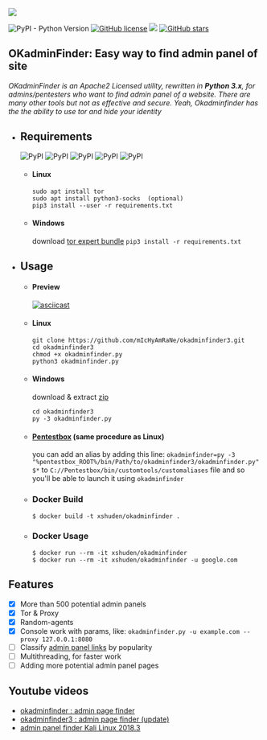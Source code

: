 ![](https://rawcdn.githack.com/mIcHyAmRaNe/okadminfinder3/ce4eaa2c8a322f4313816d2252b6ac4bc8dc5409/Classes/okadminfinder3-.svg)

![PyPI - Python Version](https://img.shields.io/pypi/pyversions/Django.svg)
[![GitHub license](https://img.shields.io/github/license/mIcHyAmRaNe/okadminfinder3.svg)](https://github.com/mIcHyAmRaNe/okadminfinder3/blob/master/LICENSE)
![](https://img.shields.io/badge/platform-linux%20%7C%20windows%20%7C%20osx-lightgrey.svg)
[![GitHub stars](https://img.shields.io/github/stars/mIcHyAmRaNe/okadminfinder3.svg?style=social)](https://github.com/mIcHyAmRaNe/okadminfinder3/stargazers)

## OKadminFinder: Easy way to find admin panel of site

*OKadminFinder is an Apache2 Licensed utility, rewritten in **Python 3.x**, for admins/pentesters who want to find admin panel of a website. There are many other tools but not as effective and secure. Yeah, Okadminfinder has the the ability to use tor and hide your identity*

* ## Requirements
    ![PyPI](https://img.shields.io/pypi/v/argparse.svg?label=argparse)
    ![PyPI](https://img.shields.io/pypi/v/colorama.svg?label=colorama)
    ![PyPI](https://img.shields.io/pypi/v/PySocks.svg?label=PySocks)
    ![PyPI](https://img.shields.io/pypi/v/tqdm.svg?label=tqdm)
    ![PyPI](https://img.shields.io/pypi/v/requests.svg?label=requests)
    * #### Linux
       ```
       sudo apt install tor
       sudo apt install python3-socks  (optional)
       pip3 install --user -r requirements.txt
       ```

    * #### Windows
       download [tor expert bundle](https://dist.torproject.org/torbrowser/8.0.8/tor-win32-0.3.5.8.zip)
       `pip3 install -r requirements.txt`

* ## Usage
    * #### Preview
       [![asciicast](https://asciinema.org/a/209959.png)](https://asciinema.org/a/209959)

    * #### Linux
       ```
       git clone https://github.com/mIcHyAmRaNe/okadminfinder3.git
       cd okadminfinder3
       chmod +x okadminfinder.py
       python3 okadminfinder.py
       ```

    * #### Windows
       download & extract [zip](https://github.com/mIcHyAmRaNe/okadminfinder3/archive/master.zip)
       ```
       cd okadminfinder3
       py -3 okadminfinder.py
       ```

    * #### [Pentestbox](https://pentestbox.com) (same procedure as Linux)
        you can add an alias by adding this line: `okadminfinder=py -3 "%pentestbox_ROOT%/bin/Path/to/okadminfinder3/okadminfinder.py" $*` to `C://Pentestbox/bin/customtools/customaliases` file and so you'll be able to launch it using      `okadminfinder`
      
    * ### Docker Build

         ```
         $ docker build -t xshuden/okadminfinder .
         ```

    * ### Docker Usage

         ```
         $ docker run --rm -it xshuden/okadminfinder
         $ docker run --rm -it xshuden/okadminfinder -u google.com
         ```

## Features
- [x] More than 500 potential admin panels
- [x] Tor & Proxy
- [x] Random-agents
- [x] Console work with params, like: `okadminfinder.py -u example.com --proxy 127.0.0.1:8080`
- [ ] Classify [admin panel links](https://github.com/mIcHyAmRaNe/okadminfinder3/blob/master/LinkFile/adminpanellinks.txt) by popularity
- [ ] Multithreading, for faster work
- [ ] Adding more potential admin panel pages

## Youtube videos
- [okadminfinder : admin page finder](https://youtu.be/DluCL4aA9UU/)
- [okadminfinder3 : admin page finder (update)](https://youtu.be/iJg4NJT5qkY/)
- [admin panel finder Kali Linux 2018.3](https://youtu.be/kY9KeDqY5QQ)
